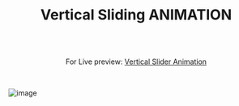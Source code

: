 <h1 align="center">Vertical Sliding ANIMATION</h1><br>
<br>
<p align="center">
For Live preview: <a href="https://ash-win-n.github.io/vertical-sliders-2way/">Vertical Slider Animation</a></p><br>

<p align="center">

![image](https://user-images.githubusercontent.com/70138036/186710182-aa5a87ef-672a-4d26-95cb-96ffff05bbbc.png)


</p>
